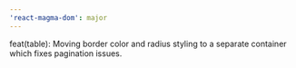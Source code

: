 ```yaml
---
'react-magma-dom': major
---
```


feat(table): Moving border color and radius styling to a separate container which fixes pagination issues.
